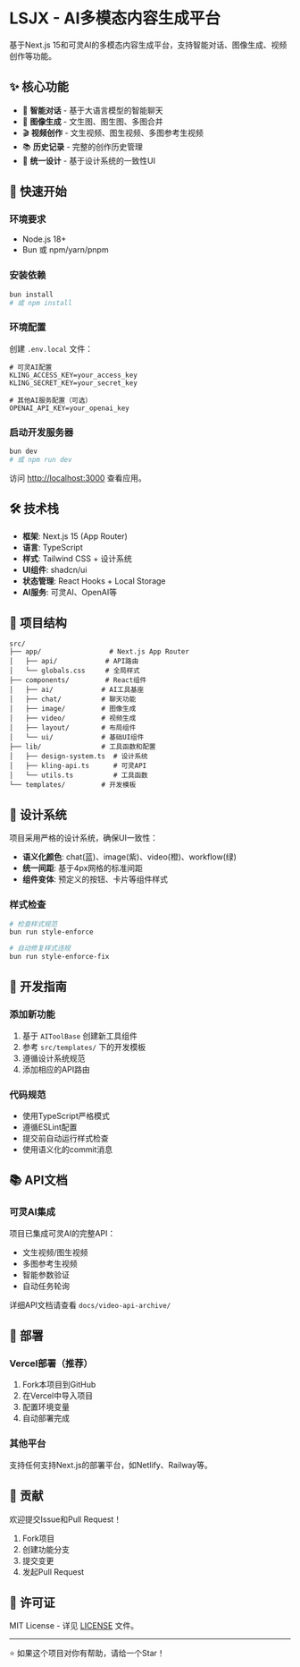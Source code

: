 # LSJX - AI多模态内容生成平台

基于Next.js 15和可灵AI的多模态内容生成平台，支持智能对话、图像生成、视频创作等功能。

## ✨ 核心功能

- 🤖 **智能对话** - 基于大语言模型的智能聊天
- 🎨 **图像生成** - 文生图、图生图、多图合并
- 🎬 **视频创作** - 文生视频、图生视频、多图参考生视频
- 📚 **历史记录** - 完整的创作历史管理
- 🎯 **统一设计** - 基于设计系统的一致性UI

## 🚀 快速开始

### 环境要求
- Node.js 18+
- Bun 或 npm/yarn/pnpm

### 安装依赖
```bash
bun install
# 或 npm install
```

### 环境配置
创建 `.env.local` 文件：
```env
# 可灵AI配置
KLING_ACCESS_KEY=your_access_key
KLING_SECRET_KEY=your_secret_key

# 其他AI服务配置（可选）
OPENAI_API_KEY=your_openai_key
```

### 启动开发服务器
```bash
bun dev
# 或 npm run dev
```

访问 [http://localhost:3000](http://localhost:3000) 查看应用。

## 🛠️ 技术栈

- **框架**: Next.js 15 (App Router)
- **语言**: TypeScript
- **样式**: Tailwind CSS + 设计系统
- **UI组件**: shadcn/ui
- **状态管理**: React Hooks + Local Storage
- **AI服务**: 可灵AI、OpenAI等

## 📁 项目结构

```
src/
├── app/                 # Next.js App Router
│   ├── api/            # API路由
│   └── globals.css     # 全局样式
├── components/         # React组件
│   ├── ai/            # AI工具基座
│   ├── chat/          # 聊天功能
│   ├── image/         # 图像生成
│   ├── video/         # 视频生成
│   ├── layout/        # 布局组件
│   └── ui/            # 基础UI组件
├── lib/               # 工具函数和配置
│   ├── design-system.ts  # 设计系统
│   ├── kling-api.ts      # 可灵API
│   └── utils.ts          # 工具函数
└── templates/         # 开发模板
```

## 🎨 设计系统

项目采用严格的设计系统，确保UI一致性：

- **语义化颜色**: chat(蓝)、image(紫)、video(橙)、workflow(绿)
- **统一间距**: 基于4px网格的标准间距
- **组件变体**: 预定义的按钮、卡片等组件样式

### 样式检查
```bash
# 检查样式规范
bun run style-enforce

# 自动修复样式违规
bun run style-enforce-fix
```

## 🔧 开发指南

### 添加新功能
1. 基于 `AIToolBase` 创建新工具组件
2. 参考 `src/templates/` 下的开发模板
3. 遵循设计系统规范
4. 添加相应的API路由

### 代码规范
- 使用TypeScript严格模式
- 遵循ESLint配置
- 提交前自动运行样式检查
- 使用语义化的commit消息

## 📚 API文档

### 可灵AI集成
项目已集成可灵AI的完整API：
- 文生视频/图生视频
- 多图参考生视频
- 智能参数验证
- 自动任务轮询

详细API文档请查看 `docs/video-api-archive/`

## 🚀 部署

### Vercel部署（推荐）
1. Fork本项目到GitHub
2. 在Vercel中导入项目
3. 配置环境变量
4. 自动部署完成

### 其他平台
支持任何支持Next.js的部署平台，如Netlify、Railway等。

## 🤝 贡献

欢迎提交Issue和Pull Request！

1. Fork项目
2. 创建功能分支
3. 提交变更
4. 发起Pull Request

## 📄 许可证

MIT License - 详见 [LICENSE](LICENSE) 文件。

---

⭐ 如果这个项目对你有帮助，请给一个Star！

